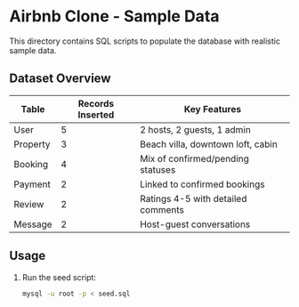 # Airbnb Clone - Sample Data 

This directory contains SQL scripts to populate the database with realistic sample data.

## Dataset Overview
| Table       | Records Inserted | Key Features                          |
|-------------|------------------|---------------------------------------|
| User        | 5                | 2 hosts, 2 guests, 1 admin            |
| Property    | 3                | Beach villa, downtown loft, cabin     |
| Booking     | 4                | Mix of confirmed/pending statuses     |
| Payment     | 2                | Linked to confirmed bookings          |
| Review      | 2                | Ratings 4-5 with detailed comments    |
| Message     | 2                | Host-guest conversations              |

## Usage
1. Run the seed script:
   ```bash
   mysql -u root -p < seed.sql